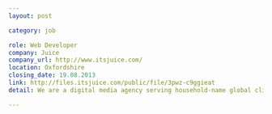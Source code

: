 ```yaml
---
layout: post

category: job

role: Web Developer
company: Juice
company_url: http://www.itsjuice.com/
location: Oxfordshire
closing_date: 19.08.2013
link: http://files.itsjuice.com/public/file/3pwz-c9ggieat
detail: We are a digital media agency serving household-name global clients that will look great on your CV. You are a front end developer with experience in CSS, HTML, SASS, JQuery who wants to join an experienced team building fantastic web apps.

---
```

